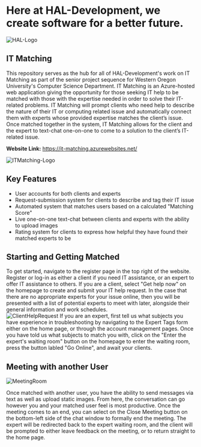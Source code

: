 # Here at HAL-Development, we create software for a better future.

![HAL-Logo](https://raw.githubusercontent.com/ahoward30/HAL-Development/main/Milestones/Milestone-1/Branding%20Resources/logo_Hal_edit_color_green.png)

## IT Matching

This repository serves as the hub for all of HAL-Development's work on IT Matching as part of the senior project sequence for Western Oregon University's Computer Science Department. IT Matching is an Azure-hosted web application giving the opportunity for those seeking IT help to be matched with those with the expertise needed in order to solve their IT-related problems. IT Matching will prompt clients who need help to describe the nature of their IT or computing related issue and automatically connect them with experts whose provided expertise matches the client’s issue. Once matched together in the system, IT Matching allows for the client and the expert to text-chat one-on-one to come to a solution to the client’s IT-related issue. 

**Website Link:** https://it-matching.azurewebsites.net/

![ITMatching-Logo](https://cdn.discordapp.com/attachments/798252040295415879/850320720911400960/unknown.png)

## Key Features

* User accounts for both clients and experts
* Request-submission system for clients to describe and tag their IT issue
* Automated system that matches users based on a calculated "Matching Score"
* Live one-on-one text-chat between clients and experts with the ability to upload images
* Rating system for clients to express how helpful they have found their matched experts to be

## Starting and Getting Matched

To get started, navigate to the register page in the top right of the website. Register or log-in as either a client if you need IT assistance, or an expert to offer IT assistance to others. If you are a client, select "Get help now" on the homepage to create and submit your IT help request. In the case that there are no appropriate experts for your issue online, then you will be presented with a list of potential experts to meet with later, alongside their general information and work schedules.  
![ClientHelpRequest](https://media.discordapp.net/attachments/798252040295415879/850317474536095754/unknown.png?width=888&height=627)
If you are an expert, first tell us what subjects you have experience in troubleshooting by navigating to the Expert Tags form either on the home page, or through the account management pages. Once you have told us what subjects to match you with, click on the "Enter the expert's waiting room" button on the homepage to enter the waiting room, press the button labled "Go Online", and await your clients. 

## Meeting with another User

![MeetingRoom](https://media.discordapp.net/attachments/798252040295415879/850317995083038730/unknown.png?width=1218&height=627)

Once matched with another user, you have the ability to send messages via text as well as upload static images. From here, the conversation can go however you and your matched user feel is most productive. Once the meeting comes to an end, you can select on the Close Meeting button on the bottom-left side of the chat window to formally end the meeting. The expert will be redirected back to the expert waiting room, and the client will be prompted to either leave feedback on the meeting, or to return straight to the home page.
